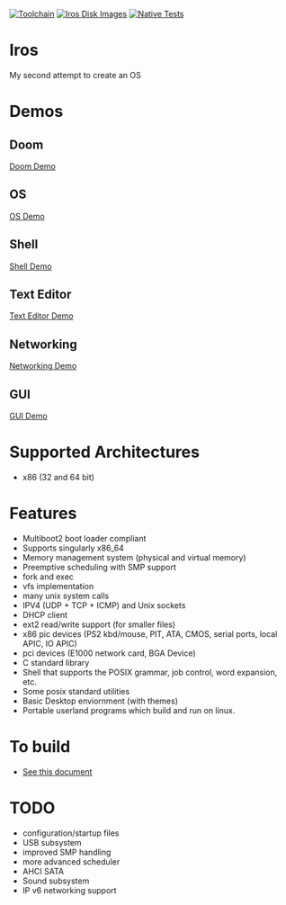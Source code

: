 [![Toolchain](https://github.com/ColeTrammer/iros/actions/workflows/toolchain.yml/badge.svg)](https://github.com/ColeTrammer/iros/actions/workflows/toolchain.yml)
[![Iros Disk Images](https://github.com/ColeTrammer/iros/actions/workflows/image.yml/badge.svg)](https://github.com/ColeTrammer/iros/actions/workflows/image.yml)
[![Native Tests](https://github.com/ColeTrammer/iros/actions/workflows/native.yml/badge.svg)](https://github.com/ColeTrammer/iros/actions/workflows/native.yml)

# Iros

My second attempt to create an OS

# Demos

## Doom

[Doom Demo](https://user-images.githubusercontent.com/18405484/165892090-54040689-8e95-4efe-b29b-d8fb30a0390d.mp4)

## OS

[OS Demo](https://user-images.githubusercontent.com/18405484/129427161-d5514538-4a11-4564-96a0-b515ab37c5d6.mp4)

## Shell

[Shell Demo](https://user-images.githubusercontent.com/18405484/129427291-3422c899-cbf2-4e16-9e71-5dd8b72d24fb.mp4)

## Text Editor

[Text Editor Demo](https://user-images.githubusercontent.com/18405484/129427374-c575427e-9653-4a40-90e0-656aae2ba64c.mp4)

## Networking

[Networking Demo](https://user-images.githubusercontent.com/18405484/129427245-08812ca8-698b-4eda-9436-8149e88764e2.mp4)

## GUI

[GUI Demo](https://user-images.githubusercontent.com/18405484/129427196-777ef90a-c22a-4e2c-a5b9-eff8dfaf5365.mp4)

# Supported Architectures

-   x86 (32 and 64 bit)

# Features

-   Multiboot2 boot loader compliant
-   Supports singularly x86_64
-   Memory management system (physical and virtual memory)
-   Preemptive scheduling with SMP support
-   fork and exec
-   vfs implementation
-   many unix system calls
-   IPV4 (UDP + TCP + ICMP) and Unix sockets
-   DHCP client
-   ext2 read/write support (for smaller files)
-   x86 pic devices (PS2 kbd/mouse, PIT, ATA, CMOS, serial ports, local APIC, IO APIC)
-   pci devices (E1000 network card, BGA Device)
-   C standard library
-   Shell that supports the POSIX grammar, job control, word expansion, etc.
-   Some posix standard utilities
-   Basic Desktop enviornment (with themes)
-   Portable userland programs which build and run on linux.

# To build

-   [See this document](docs/build.md)

# TODO

-   configuration/startup files
-   USB subsystem
-   improved SMP handling
-   more advanced scheduler
-   AHCI SATA
-   Sound subsystem
-   IP v6 networking support


